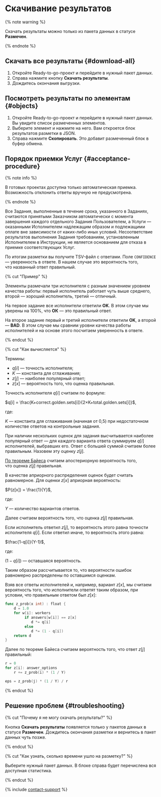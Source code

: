# Скачивание результатов

{% note warning %}

Скачать результаты можно только из пакета данных в статусе **Размечен**.

{% endnote %}

## Скачать все результаты {#download-all}

1. Откройте Ready-to-go-проект и перейдите в нужный пакет данных.
1. Справа нажмите кнопку **Скачать результаты**.
1. Дождитесь окончания выгрузки.

## Посмотреть результаты по элементам {#objects}

1. Откройте Ready-to-go-проект и перейдите в нужный пакет данных. Вы увидите список размеченных элементов.
1. Выберите элемент и нажмите на него. Вам откроется блок результатов разметки в JSON.
1. Справа нажмите **Скопировать**. Это добавит размеченный блок в буфер обмена.

## Порядок приемки Услуг {#acceptance-procedure}

{% note info %}

В готовых проектах доступна только автоматическая приемка. Возможность отклонить ответы вручную не предусмотрена.

{% endnote %}

Все Задания, выполненные в течение срока, указанного в Заданиях, считаются принятыми Заказчиком автоматически с момента завершения каждого отдельного Задания Пользователем, а Услуги — оказанными Исполнителем надлежащим образом и подлежащими оплате вне зависимости от каких-либо иных условий. Несоответствие результатов выполнения Задания требованиям, установленным Исполнителем в Инструкции, не является основанием для отказа в приемке соответствующих Услуг.

По итогам разметки вы получите TSV-файл с ответами. Поле `CONFIDENCE` — уверенность в ответе. В нашем случае это вероятность того, что названный ответ правильный.

{% cut "Пример" %}

Элементы размечали три исполнителя с разным значением уровнем качества работы: первый исполнитель работает чуть выше среднего, второй — хороший исполнитель, третий — отличный.

На первое задание все исполнители ответили **OK**. В этом случае мы уверены на 100%, что **ОК** — это правильный ответ.

На второе задание первый и третий исполнители ответили **OK**, а второй — **BAD**. В этом случае мы сравним уровни качества работы исполнителей и на основе этого посчитаем уверенность в ответе.

{% endcut %}

{% cut "Как вычисляется" %}

Термины:

- $q[i]$ — точность исполнителя;
- $K$ — константа для сглаживания;
- $z[j]$ — наиболее популярный ответ;
- $z[x]$ — вероятность того, что оценка правильная.

Точность исполнителя $q[i]$ считаем по формуле:

$q[i] = \frac{K+correct.golden.sets[i]}{2×K+total.golden.sets[i]}$,

где:

$K$ — константа для сглаживания (начиная от 0,5) при недостаточном количестве ответов на контрольные задания.

При наличии нескольких оценок для задания высчитывается наиболее популярный ответ — для каждого варианта ответа суммируем $q[i]$ исполнителей, выбравших его. Ответ с большей суммой считаем более правильным. Назовем эту оценку $z[j]$.

[По теореме Байеса](https://ru.wikipedia.org/wiki/Теорема_Байеса) считаем апостериорную вероятность того, что оценка $z[j]$ правильная.

В качестве априорного распределения оценок будет считать равномерное. Для оценки $z[x]$ априорная вероятность:

$P(z[x]) = \frac{1}{Y}$,

где:

$Y$ — количество вариантов ответов.

Далее считаем вероятность того, что оценка $z[j]$ правильная.

Если исполнитель ответил $z[j]$, то вероятность этого равна точности исполнителя $q[i]$. Если ответил иначе, то вероятность этого равна:

$\frac{1-q[i]}{Y-1}$,

где:

$(1 - q[i])$ — оставшаяся вероятность.

Таким образом рассчитывается то, что вероятности ошибок равномерно распределены по оставшимся оценкам.

Взяв все ответы исполнителей и, например, вариант $z[x]$, мы считаем вероятность того, что исполнители ответят таким образом, при условии, что правильным ответом был $z[x]$:

```go
func z_prob(x int) : float {
    d = 1.0
    for w[i]: workers
         if answers[w[i]] == z[x]
            d *= q[i]
         else
            d *= (1 - q[i])
    return d
}
```

Далее по теореме Байеса считаем вероятность того, что ответ $z[j]$ правильный:

```go
r = 0
for z[i]: answer_options
    r += z_prob(i) * (1 / Y)

eps = z_prob(j) * (1 / Y) / r
```

{% endcut %}

## Решение проблем {#troubleshooting}

{% cut "Почему я не могу скачать результаты?" %}

Кнопка **Скачать результаты** появляется только у пакетов данных в статусе **Размечен**. Дождитесь окончания разметки и вернитесь в пакет данных чуть позже.

{% endcut %}

{% cut "Как узнать, сколько времени ушло на разметку?" %}

Выберите нужный пакет данных. В блоке справа будет перечислена вся доступная статистика.

{% endcut %}

{% include [contact-support](_includes/contact-support.md) %}
